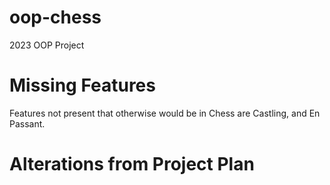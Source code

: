 # oop-chess
2023 OOP Project

# Missing Features
Features not present that otherwise would be in Chess are Castling, and En Passant.

# Alterations from Project Plan
